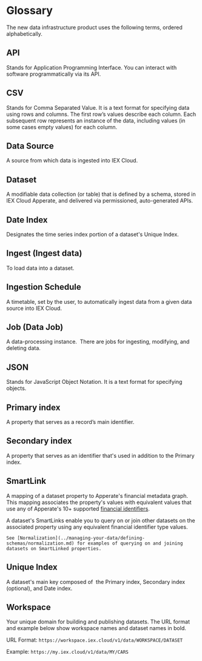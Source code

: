 # Glossary

The new data infrastructure product uses the following terms, ordered alphabetically.

## API

Stands for Application Programming Interface. You can interact with software programmatically via its API.

## CSV

Stands for Comma Separated Value. It is a text format for specifying data using rows and columns. The first row’s values describe each column. Each subsequent row represents an instance of the data, including values (in some cases empty values) for each column.

## Data Source

A source from which data is ingested into IEX Cloud.

## Dataset

A modifiable data collection (or table) that is defined by a schema, stored in IEX Cloud Apperate, and delivered via permissioned, auto-generated APIs. 

## Date Index

Designates the time series index portion of a dataset's Unique Index. 

## Ingest (Ingest data)

To load data into a dataset. 

## Ingestion Schedule

A timetable, set by the user, to automatically ingest data from a given data source into IEX Cloud.

## Job (Data Job)

A data-processing instance.  There are jobs for ingesting, modifying, and deleting data.

## JSON

Stands for JavaScript Object Notation. It is a text format for specifying objects. 

## Primary index

A property that serves as a record’s main identifier.

<!-- ## Property (Schema Property) - TODO -->

<!-- ## Publishable Key - TODO -->

<!-- ## Schema (Dataset Schema) - TODO -->

## Secondary index

A property that serves as an identifier that's used in addition to the Primary index.

<!-- ## Secret Key - TODO -->

## SmartLink

A mapping of a dataset property to Apperate's financial metadata graph. This mapping associates the property's values with equivalent values that use any of Apperate's 10+ supported [financial identifiers](./financial-identifiers.md).

A dataset's SmartLinks enable you to query on or join other datasets on the associated property using any equivalent financial identifier type values. 

``` {seealso}
See [Normalization](../managing-your-data/defining-schemas/normalization.md) for examples of querying on and joining datasets on SmartLinked properties.
```

<!-- ## Token (API Token) - TODO -->

<!-- ## Transform - TODO -->

## Unique Index

A dataset's main key composed of  the Primary index, Secondary index (optional), and Date index. 

## Workspace

Your unique domain for building and publishing datasets. The URL format and example below show workspace names and dataset names in bold.

URL Format: `https://workspace.iex.cloud/v1/data/WORKSPACE/DATASET`

Example: `https://my.iex.cloud/v1/data/MY/CARS`